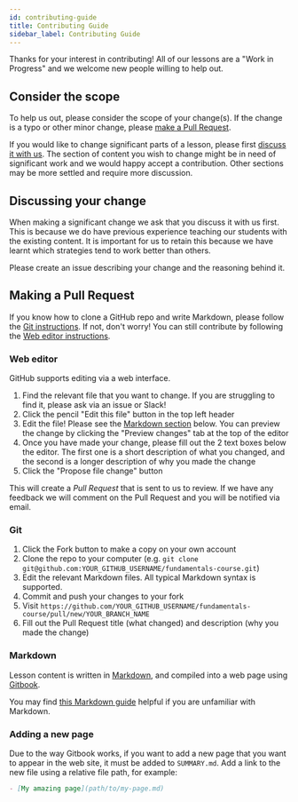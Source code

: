 ```yaml
---
id: contributing-guide
title: Contributing Guide
sidebar_label: Contributing Guide
---
```


Thanks for your interest in contributing! All of our lessons are a "Work in Progress" and we welcome new people willing to help out.

## Consider the scope

To help us out, please consider the scope of your change(s). If the change is a typo or other minor change, please [make a Pull Request](#making-a-pull-request).

If you would like to change significant parts of a lesson, please first [discuss it with us](#discussing-your-change). The section of content you wish to change might be in need of significant work and we would happy accept a contribution. Other sections may be more settled and require more discussion.

## Discussing your change

When making a significant change we ask that you discuss it with us first. This is because we do have previous experience teaching our students with the existing content. It is important for us to retain this because we have learnt which strategies tend to work better than others.

Please create an issue describing your change and the reasoning behind it.

## Making a Pull Request

If you know how to clone a GitHub repo and write Markdown, please follow the [Git instructions](#git). If not, don't worry! You can still contribute by following the [Web editor instructions](#web-editor).

### Web editor

GitHub supports editing via a web interface.

1. Find the relevant file that you want to change. If you are struggling to find it, please ask via an issue or Slack!
2. Click the pencil "Edit this file" button in the top left header
3. Edit the file! Please see the [Markdown section](#markdown) below. You can preview the change by clicking the "Preview changes" tab at the top of the editor
4. Once you have made your change, please fill out the 2 text boxes below the editor. The first one is a short description of what you changed, and the second is a longer description of why you made the change
5. Click the "Propose file change" button

This will create a _Pull Request_ that is sent to us to review. If we have any feedback we will comment on the Pull Request and you will be notified via email.

### Git

1. Click the Fork button to make a copy on your own account
2. Clone the repo to your computer (e.g. `git clone git@github.com:YOUR_GITHUB_USERNAME/fundamentals-course.git`)
3. Edit the relevant Markdown files. All typical Markdown syntax is supported.
4. Commit and push your changes to your fork
5. Visit `https://github.com/YOUR_GITHUB_USERNAME/fundamentals-course/pull/new/YOUR_BRANCH_NAME`
6. Fill out the Pull Request title (what changed) and description (why you made the change)

### Markdown

Lesson content is written in [Markdown](https://en.wikipedia.org/wiki/Markdown), and compiled into a web page using [Gitbook](https://www.gitbook.com/).

You may find [this Markdown guide](https://guides.github.com/features/mastering-markdown/) helpful if you are unfamiliar with Markdown.

### Adding a new page

Due to the way Gitbook works, if you want to add a new page that you want to appear in the web site, it must be added to `SUMMARY.md`. Add a link to the new file using a relative file path, for example:

```md
- [My amazing page](path/to/my-page.md)
```
